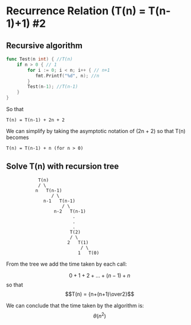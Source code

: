 # Recurrence Relation (T(n) = T(n-1)+1) #2

## Recursive algorithm

```go
func Test(n int) { //T(n)
    if n > 0 { // 1
        for i := 0; i < n; i++ { // n+1
           fmt.Printf("%d", n); //n
        }
        Test(n-1); //T(n-1)
    }
}

```

So that

```text
T(n) = T(n-1) + 2n + 2
```

We can simplify by taking the asymptotic notation of (2n + 2) so that T(n) becomes

```text
T(n) = T(n-1) + n (for n > 0)
```

## Solve T(n) with recursion tree

```text
            T(n)
            / \
           n   T(n-1)
                 / \
              n-1   T(n-1)
                     / \
                  n-2   T(n-1)
                         .
                         .
                         .
                        T(2)
                        / \
                       2   T(1)
                            / \
                           1   T(0)
```

From the tree we add the time taken by each call:

$$0+1+2+...+(n-1)+n $$
so that
$$T(n) = {n+(n+1)\over2}$$

We can conclude that the time taken by the algorithm is: 
$$ \theta(n^2) $$
